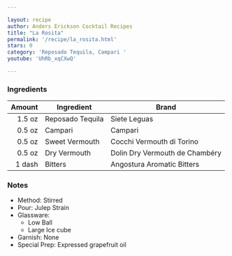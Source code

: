 ```yaml
---

layout: recipe
author: Anders Erickson Cocktail Recipes
title: "La Rosita"
permalink: '/recipe/la_rosita.html'
stars: 0
category: 'Reposado Tequila, Campari '
youtube: 'UhRb_xqCXwQ'

---
```


### Ingredients

| Amount  | Ingredient               | Brand                              |
| -----: | ---------------- | ------------------------------ |
| 1.5 oz | Reposado Tequila | Siete Leguas                   |
| 0.5 oz | Campari          | Campari                        |
| 0.5 oz | Sweet Vermouth   | Cocchi Vermouth di Torino      |
| 0.5 oz | Dry Vermouth     | Dolin Dry Vermouth de Chambéry |
| 1 dash | Bitters          | Angostura Aromatic Bitters     |

### Notes

- Method: Stirred
- Pour: Julep Strain
- Glassware: 
    - Low Ball
    - Large Ice cube
- Garnish: None
- Special Prep: Expressed grapefruit oil

